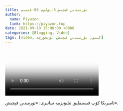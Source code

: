 ```yaml
---
title: تۈرمىدىن قېچىش 5-بۆلۈم 08-قىسىم
author:
  name: Piyazon
  link: https://piyazon.top
date: 2021-09-10 15:08:00 +0800
categories: [Blogging, Video]
tags: [video, كىنو, تۈرمىدىن قېچىش, ئۇيغۇرچە]
---
```


<style>
@import url(/assets/css/uyghur.css);
</style>

<video id="player" class="weixin_video" playsinline controls poster="https://gitlab.com/Alimjoo/cdn_img/-/raw/main/movie/pb/pb5.jpg"
  wxv="wxv_2241795108193042433" src="">

  <track kind="captions" label="English&汉语" src="https://piyazon.top/storage/assets/subtitles/pb/s05e08.vtt" srclang="en&zh-CN"   />
</video>

ئامىرىكا كۆپ قىسىملىق تىلىۋىزىيە تىياتىرى: «تۈرمىدىن قېچىش».
